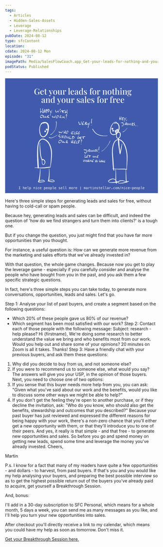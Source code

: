 ```yaml
---
tags:
  - Articles
  - Hidden-Sales-Assets
  - Leverage
  - Leverage-Relationships
pubDate: 2024-08-12
type: sfcContent
location: 
cdate: 2024-08-12 Mon
episode: "31"
imagePath: Media/SalesFlowCoach.app_Get-your-leads-for-nothing-and-your-sales-for-free_MartinStellar.jpeg
podStatus: Published
---
```


![](Media/SalesFlowCoach.app_Get-your-leads-for-nothing-and-your-sales-for-free_MartinStellar.jpeg)

Here's three simple steps for generating leads and sales for free, without having to cold-call or spam people.

Because hey, generating leads and sales can be difficult, and indeed the question of 'how do we find strangers and turn them into clients?' is a tough one.

But if you change the question, you just might find that you have far more opportunities than you thought.

For instance, a useful question is: How can we generate more revenue from the marketing and sales efforts that we've already invested in?

With that question, the whole game changes. Because now you get to play the leverage game - especially if you carefully consider and analyse the people who have bought from you in the past, and you ask them a few specific strategic questions.

In fact, here's three simple steps you can take today, to generate more conversations, opportunities, leads and sales. Let's go.

Step 1: Analyse your list of past buyers, and create a segment based on the following questions:

- Which 20% of these people gave us 80% of our revenue?
- Which segment has been most satisfied with our work?
Step 2: Contact each of those people with the following message:
Subject: research - help please?
Hi {firstname},
We're doing some research to better understand the value we bring and who benefits most from our work.
Would you help out and share some of your opinions? 20 minutes on Zoom is all it takes.
Thanks!
Step 3:
Have a friendly chat with your previous buyers, and ask them these questions:
1. Why did you decide to buy from us, and not someone else?
2. If you were to recommend us to someone else, what would you say?
The answers will give you your USP, in the opinion of those buyers.
Next, you need to choose one of two options:
1. If you sense that this buyer needs more help from you, you can ask: "Given what you've said about our work and the benefits, would you like to discuss some other ways we might be able to help?"
2. If you don't get the feeling they're open to another purchase, or if they decline the invitation, ask:
   "Who do you know, who should also get the benefits, stewardship and outcomes that you described?"
Because your past buyer has just reviewed and expressed the different reasons for being happy with your work, there's a non-zero chance that you'll either get a new opportunity with them, or that they'll introduce you to one of their peers.
And yes, it really is that simple - and that free - to generate new opportunities and sales.
So before you go and spend money on getting new leads, spend some time and leverage the money you've already invested.
Cheers,

Martin

P.s. I know for a fact that many of my readers have quite a few opportunities - and dollars - to harvest, from past buyers. If that's you and you would like my help analysing your buyers, and preparing the best possible interview so as to get the highest possible return out of the buyers you've already paid to acquire, get yourself a Breakthrough Session.

And, bonus:

I'll add in a 30-day subscription to SFC Personal, which means for a whole month, 5 days a week, you can send me as many messages as you like, and I'll help you turn your new opportunities into sales.

After checkout you'll directly receive a link to my calendar, which means you could have my help as soon as tomorrow. Don't miss it.

[Get your Breakthrough Session here.]()
